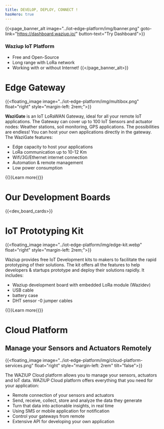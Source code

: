 ```yaml
---
title: DEVELOP, DEPLOY, CONNECT !
hasHero: true
---
```


{{<page_banner_alt  image="../iot-edge-platform/img/banner.png" goto-link="https://dashboard.waziup.io/" button-text="Try Dashboard">}}

### Waziup IoT Platform

- Free and Open-Source
- Long range with LoRa network
- Working with or without Internet!
{{</page_banner_alt>}}

Edge Gateway
============

{{<floating_image image="../iot-edge-platform/img/multibox.png" float="right" style="margin-left: 2rem;">}}

**WaziGate** is an IoT LoRaWAN Gateway, ideal for all your remote IoT applications. The Gateway can cover up to 100 IoT Sensors and actuator nodes: Weather stations, soil monitoring, GPS applications. The possibilities are endless! You can host your own applications directly in the gateway. The WaziGate features:

- Edge capacity to host your applications
- LoRa communication up to 10-12 Km
- Wifi/3G/Ethernet internet connection
- Automation & remote management
- Low power consumption
 

{{<button-learn-more link="/iot-edge-platform/wazigate" color="blm-orange">}}Learn more{{</button-learn-more>}}

Our Development Boards
======================

{{<dev_board_cards>}}


IoT Prototyping Kit
===========================


{{<floating_image image="../iot-edge-platform/img/edge-kit.webp" float="right" style="margin-left: 2rem;">}}

<!-- Waziup has introduced an open source, low-cost, powerful and customizable iot kit to serve the need of enthusiasts. -->
Waziup provides free IoT Development kits to makers to facilitate the rapid prototyping of their solutions. The kit offers all the features to help developers & startups prototype and deploy their solutions rapidly. It includes:

- Waziup development board with embedded LoRa module (Wazidev)
- USB cable
- battery case
- DHT sensor
-0 jumper cables
 

{{<button-learn-more link="/iot-edge-platform/prototyping-kit" color="blm-orange">}}Learn more{{</button-learn-more>}}

Cloud Platform 
==============

## Manage your Sensors and Actuators Remotely

{{<floating_image image="../iot-edge-platform/img/cloud-platform-services.png" float="right" style="margin-left: 2rem" tilt="false">}}

The WAZIUP Cloud platform allows you to manage your sensors, actuators and IoT data. WAZIUP Cloud platform offers everything that you need for your application:
- Remote connection of your sensors and actuators
- Send, receive, collect, store and analyze the data they generate
- Turn that data into actionable insights, in real time
- Using SMS or mobile application for notification
- Control your gateways from remote
- Extensive API for developing your own application


